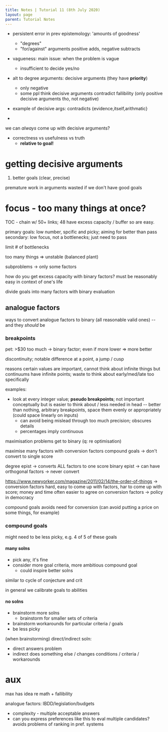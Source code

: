 ```yaml
---
title: Notes | Tutorial 11 (8th July 2020)
layout: page
parent: Tutorial Notes
---
```


- persistent error in prev epistemology: 'amounts of goodness'
    - "degrees"
    - "for/against" arguments
        positive adds, negative subtracts

- vagueness: main issue: when the problem is vague
  - insufficient to decide yes/no

- alt to degree arguments: decisive arguments (they have **priority**)
  - only negative
  - some ppl think decisive arguments contradict fallibility (only positive decisive arguments tho, not negative)

- example of decisive args: contradicts {evidence,itself,arithmatic}
- 

we can *always* come up with decisive arguments?

- correctness vs usefulness vs truth
  - **relative to goal!**

# getting decisive arguments

1. better goals (clear, precise)

premature work in arguments wasted if we don't have good goals

# focus - too many things at once?

TOC - chain w/ 50+ links; 48 have excess capacity / buffer so are easy.

primary goals: low number, spcific and picky; aiming for better than pass
secondary: low focus, not a bottlenecks; just need to pass

limit # of bottlenecks

too many things => unstable (balanced plant)

subproblems -> only some factors

how do you get excess capacity with binary factors? must be reasonably easy in context of one's life

divide goals into many factors with binary evaluation

## analogue factors

ways to convert analogue factors to binary (all reasonable valid ones) -- and they *should* be

### breakpoints

pet: >$30 too much -> binary factor; even if more lower => more better

discontinuity; notable difference at a point, a jump / cusp

reasons certain values are important, cannot think about infinite things but continuums have infinite points; waste to think about early/med/late too specifically

examples:

* look at every integer value; **pseudo breakpoints**; not important conceptually but is easier to think about / less needed in head -- better than nothing, arbitrary breakpoints, space them evenly or appropriately (could space linearly on inputs)
  * can avoid being mislead through too much precision; obscures details
  * percentages imply continuous

maximisation problems get to binary (q: re optimisation)

maximise many factors with conversion factors
compound goals -> don't convert to single score

degree epist -> converts ALL factors to one score
binary epist -> can have orthogonal factors -> never convert

https://www.newyorker.com/magazine/2011/02/14/the-order-of-things
-> conversion factors hard, easy to come up with factors, har to come up with score; money and time often easier to agree on conversion factors
-> policy in democracy

compound goals avoids need for conversion (can avoid putting a price on some things, for example)

### compound goals

might need to be less picky, e.g. 4 of 5 of these goals

#### many solns

* pick any, it's fine
* consider more goal criteria, more ambitious compound goal
  * could inspire better solns

similar to cycle of conjecture and crit

in general we calibrate goals to abilities

#### no solns

* brainstorm more solns
  * brainstorm for smaller sets of criteria
* brainstorm workarounds for particular criteria / goals
* be less picky

(when brainstorming) direct/indirect soln:
* direct answers problem
* indirect does something else / changes conditions / criteria / workarounds






















# aux

max has idea re math + fallibility

analogue factors: IBDD/legislation/budgets
  - complexity - multiple acceptable answers
  - can you express preferences like this to eval multiple candidates? avoids problems of ranking in pref. systems
